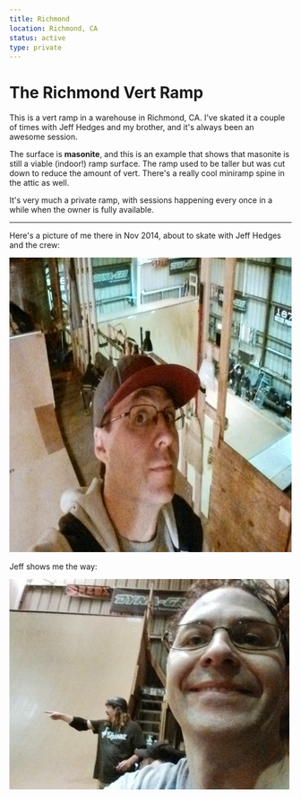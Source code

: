 ```yaml
---
title: Richmond
location: Richmond, CA
status: active
type: private
---
```


# The Richmond Vert Ramp

This is a vert ramp in a warehouse in Richmond, CA. I've skated it
a couple of times with Jeff Hedges and my brother, and it's always
been an awesome session.

The surface is **masonite**, and this is an example that shows that
masonite is still a viable (indoor!) ramp surface.
The ramp used to be taller but was
cut down to reduce the amount of vert. There's a really cool miniramp
spine in the attic as well.

It's very much a private ramp, with sessions happening every once
in a while when the owner is fully available.

---

Here's a picture of me there in Nov 2014, about to skate with
Jeff Hedges and the crew:

<img src="../../public/images/richmond.png" width="700px" height="525px"/>

<br/>

Jeff shows me the way:

<img src="../../public/images/richmond-hedges.png" width="500px" height="375px"/>

